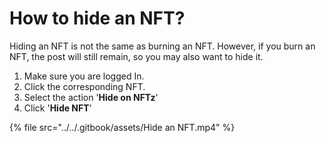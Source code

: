 # How to hide an NFT?

Hiding an NFT is not the same as burning an NFT.  However, if you burn an NFT, the post will still remain, so you may also want to hide it.

1. Make sure you are logged In.
2. Click the corresponding NFT.&#x20;
3. Select the action '**Hide on NFTz**'
4. Click '**Hide NFT**'&#x20;

{% file src="../../.gitbook/assets/Hide an NFT.mp4" %}
